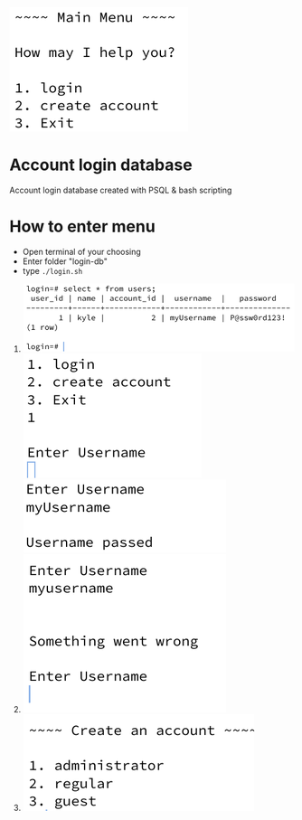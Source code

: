 ![iamge](https://github.com/KylesTech95/login-db/blob/main/media/Screenshot%202024-01-01%208.46.28%20AM.png?raw=true)
# Account login database
Account login database created with PSQL & bash scripting
# How to enter menu
- Open terminal of your choosing
- Enter folder "login-db"
- type ``` ./login.sh ```
1. ![iamge](https://github.com/KylesTech95/login-db/blob/main/media/Screenshot%202024-01-01%208.47.29%20AM.png?raw=true)
![iamge](https://github.com/KylesTech95/login-db/blob/main/media/Screenshot%202024-01-01%208.47.11%20AM.png?raw=true)![iamge](https://github.com/KylesTech95/login-db/blob/main/media/Screenshot%202024-01-01%208.48.19%20AM.png?raw=true)
1. ![iamge](https://github.com/KylesTech95/login-db/blob/main/media/Screenshot%202024-01-01%208.48.48%20AM.png?raw=true)
1. ![iamge](https://github.com/KylesTech95/login-db/blob/main/media/Screenshot%202024-01-01%208.49.41%20AM.png?raw=true)





